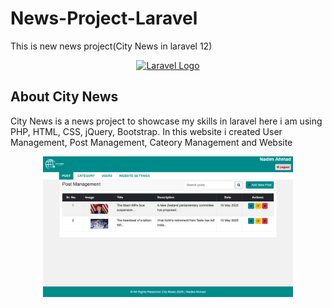 # News-Project-Laravel

This is new news project(City News in laravel 12)

<p align="center"><a href="https://laravel.com" target="_blank"><img src="https://raw.githubusercontent.com/laravel/art/master/logo-lockup/5%20SVG/2%20CMYK/1%20Full%20Color/laravel-logolockup-cmyk-red.svg" width="400" alt="Laravel Logo"></a></p>

## About City News

City News is a news project to showcase my skills in laravel here i am using PHP, HTML, CSS, jQuery, Bootstrap. In this website i created User Management, Post Management, Cateory Management and Website 

<p align="center"><a href="https://laravel.com" target="_blank"><img src="/public/image/Screenshot.png" width="400" alt="Laravel Logo"></a></p>